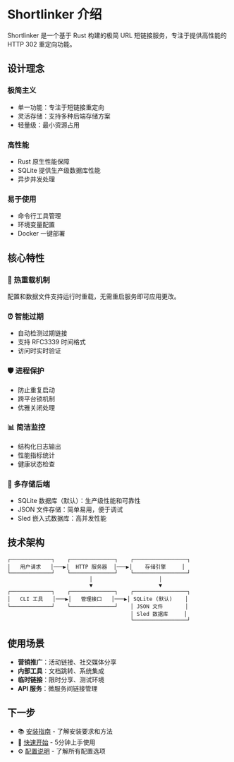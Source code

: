 # Shortlinker 介绍

Shortlinker 是一个基于 Rust 构建的极简 URL 短链接服务，专注于提供高性能的 HTTP 302 重定向功能。

## 设计理念

### 极简主义
- 单一功能：专注于短链接重定向
- 灵活存储：支持多种后端存储方案
- 轻量级：最小资源占用

### 高性能
- Rust 原生性能保障
- SQLite 提供生产级数据库性能
- 异步并发处理

### 易于使用
- 命令行工具管理
- 环境变量配置
- Docker 一键部署

## 核心特性

### 🔄 热重载机制
配置和数据文件支持运行时重载，无需重启服务即可应用更改。

### ⏰ 智能过期
- 自动检测过期链接
- 支持 RFC3339 时间格式
- 访问时实时验证

### 🛡️ 进程保护
- 防止重复启动
- 跨平台锁机制
- 优雅关闭处理

### 📊 简洁监控
- 结构化日志输出
- 性能指标统计
- 健康状态检查

### 💾 多存储后端
- SQLite 数据库（默认）：生产级性能和可靠性
- JSON 文件存储：简单易用，便于调试
- Sled 嵌入式数据库：高并发性能

## 技术架构

```
┌─────────────┐    ┌──────────────┐    ┌─────────────────┐
│   用户请求   │───▶│  HTTP 服务器  │───▶│    存储引擎     │
└─────────────┘    └──────────────┘    └─────────────────┘
                          │                     │
                          ▼                     ▼
┌─────────────┐    ┌──────────────┐    ┌─────────────────┐
│   CLI 工具   │───▶│   管理接口   │───▶│ SQLite (默认)    │
└─────────────┘    └──────────────┘    │ JSON 文件       │
                                       │ Sled 数据库     │
                                       └─────────────────┘
```

## 使用场景

- **营销推广**：活动链接、社交媒体分享
- **内部工具**：文档跳转、系统集成
- **临时链接**：限时分享、测试环境
- **API 服务**：微服务间链接管理

## 下一步

- 📚 [安装指南](/guide/installation) - 了解安装要求和方法
- 🚀 [快速开始](/guide/getting-started) - 5分钟上手使用
- ⚙️ [配置说明](/config/) - 了解所有配置选项
